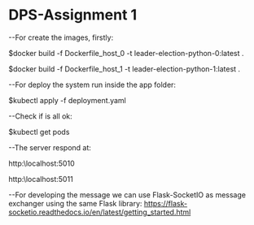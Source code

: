 # DPS-Assignment 1

--For create the images, firstly:

$docker build -f Dockerfile_host_0 -t leader-election-python-0:latest .

$docker build -f Dockerfile_host_1 -t leader-election-python-1:latest .

--For deploy the system run inside the app folder:

$kubectl apply -f deployment.yaml

--Check if is all ok:

$kubectl get pods

--The server respond at:

http:\\localhost:5010

http:\\localhost:5011

--For developing the message we can use Flask-SocketIO as message exchanger using the same Flask library: https://flask-socketio.readthedocs.io/en/latest/getting_started.html
